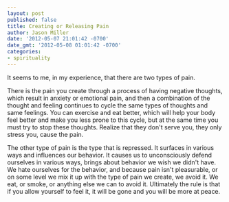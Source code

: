 ```yaml
---
layout: post
published: false
title: Creating or Releasing Pain
author: Jason Miller
date: '2012-05-07 21:01:42 -0700'
date_gmt: '2012-05-08 01:01:42 -0700'
categories:
- spirituality
---
```


It seems to me, in my experience, that there are two types of pain.

There is the pain you create through a process of having negative thoughts,
which result in anxiety or emotional pain, and then a combination of the thought
and feeling continues to cycle the same types of thoughts and same feelings. You
can exercise and eat better, which will help your body feel better and make you
less prone to this cycle, but at the same time you must try to stop these
thoughts. Realize that they don't serve you, they only stress you, cause the
pain.

The other type of pain is the type that is repressed. It surfaces in various
ways and influences our behavior. It causes us to unconsciously defend ourselves
in various ways, brings about behavior we wish we didn't have. We hate ourselves
for the behavior, and because pain isn't pleasurable, or on some level we mix it
up with the type of pain we create, we avoid it. We eat, or smoke, or anything
else we can to avoid it. Ultimately the rule is that if you allow yourself to
feel it, it will be gone and you will be more at peace.
